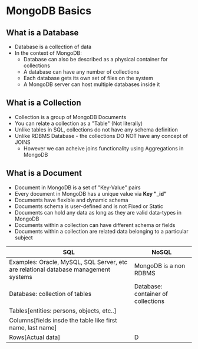 # MongoDB Basics

## What is a Database

- Database is a collection of data
- In the context of MongoDB:
  - Database can also be described as a physical container for collections
  - A database can have any number of collections
  - Each database gets its own set of files on the system
  - A MongoDB server can host multiple databases inside it

## What is a Collection

- Collection is a group of MongoDB Documents
- You can relate a collection as a "Table" (Not literally)
- Unlike tables in SQL, collections do not have any schema definition
- Unlike RDBMS Database - the collections DO NOT have any concept of JOINS
  - However we can acheive joins functionality using Aggregations in MongoDB

## What is a Document

- Document in MongoDB is a set of "Key-Value" pairs
- Every document in MongoDB has a unique value via **Key "\_id"**
- Documents have flexible and dynamic schema
- Documents schema is user-defined and is not Fixed or Static
- Documents can hold any data as long as they are valid data-types in MongoDB
- Documents within a collection can have different schema or fields
- Documents within a collection are related data belonging to a particular subject

| SQL                                                                                 | NoSQL                              |
| ----------------------------------------------------------------------------------- | ---------------------------------- |
| Examples: Oracle, MySQL, SQL Server, etc are relational database management systems | MongoDB is a non RDBMS             |
| Database: collection of tables                                                      | Database: container of collections |
| Tables[entities: persons, objects, etc..]                                           |                                    |
| Columns[fields insde the table like first name, last name]                          |                                    |
| Rows[Actual data]                                                                   | D                                  |

